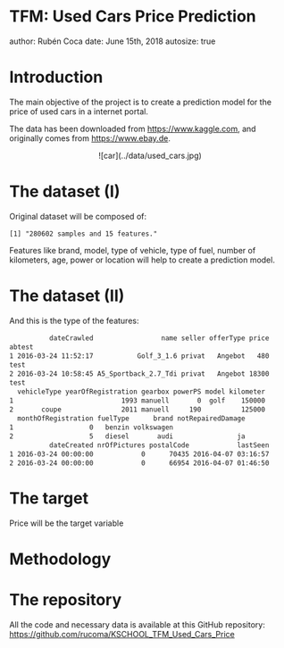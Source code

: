 TFM: Used Cars Price Prediction
========================================================
author: Rubén Coca
date: June 15th, 2018
autosize: true

Introduction
========================================================

The main objective of the project is to create a prediction model for the price of used cars in a internet portal.  

The data has been downloaded from <https://www.kaggle.com>, and originally comes from <https://www.ebay.de>.

<center>
![car](../data/used_cars.jpg)
</center>

The dataset (I)
========================================================

Original dataset will be composed of:  

```
[1] "280602 samples and 15 features."
```

Features like brand, model, type of vehicle, type of fuel, number of kilometers, age, power or location will help to create a prediction model.  


The dataset (II)
========================================================

And this is the type of the features:  

```
          dateCrawled                 name seller offerType price abtest
1 2016-03-24 11:52:17           Golf_3_1.6 privat   Angebot   480   test
2 2016-03-24 10:58:45 A5_Sportback_2.7_Tdi privat   Angebot 18300   test
  vehicleType yearOfRegistration gearbox powerPS model kilometer
1                           1993 manuell       0  golf    150000
2       coupe               2011 manuell     190          125000
  monthOfRegistration fuelType      brand notRepairedDamage
1                   0   benzin volkswagen                  
2                   5   diesel       audi                ja
          dateCreated nrOfPictures postalCode            lastSeen
1 2016-03-24 00:00:00            0      70435 2016-04-07 03:16:57
2 2016-03-24 00:00:00            0      66954 2016-04-07 01:46:50
```


The target
========================================================

Price will be the target variable



Methodology
========================================================


The repository
========================================================

All the code and necessary data is available at this GitHub repository:  
<https://github.com/rucoma/KSCHOOL_TFM_Used_Cars_Price>
